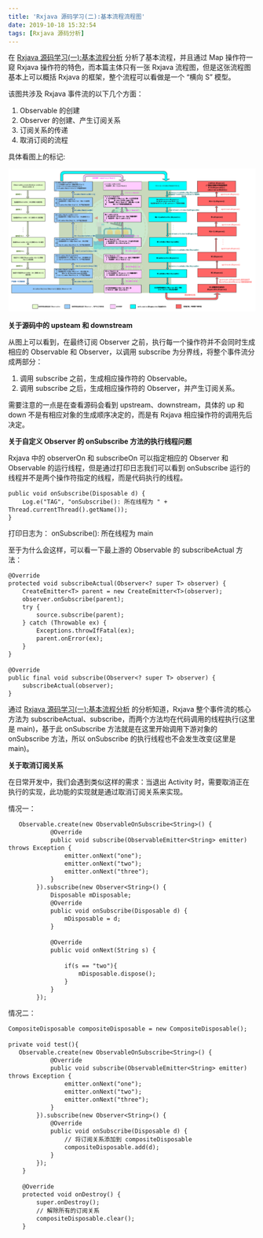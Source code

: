 ```yaml
---
title: 'Rxjava 源码学习(二):基本流程流程图'
date: 2019-10-18 15:32:54
tags: [Rxjava 源码分析]
---
```




在 [Rxjava 源码学习(一):基本流程分析](https://leegyplus.github.io/2019/10/18/Rxjava%20%E6%BA%90%E7%A0%81%E5%AD%A6%E4%B9%A0(%E4%B8%80):%E5%9F%BA%E6%9C%AC%E6%B5%81%E7%A8%8B%E5%88%86%E6%9E%90/#more) 分析了基本流程，并且通过 Map 操作符一窥 Rxjava 操作符的特色，而本篇主体只有一张 Rxjava 流程图，但是这张流程图基本上可以概括 Rxjava 的框架，整个流程可以看做是一个 “横向 S” 模型。


该图共涉及 Rxjava 事件流的以下几个方面：
1. Observable 的创建
2. Observer 的创建、产生订阅关系
3. 订阅关系的传递
4. 取消订阅的流程


<!-- more -->
具体看图上的标记:

![](/../images/2019_10_18_01.png)

**关于源码中的 upsteam 和 downstream**

从图上可以看到，在最终订阅 Observer 之前，执行每一个操作符并不会同时生成相应的 Observable 和 Observer，以调用 subscribe 为分界线，将整个事件流分成两部分：
1. 调用 subscribe 之前，生成相应操作符的 Observable。
2. 调用 subscribe 之后，生成相应操作符的 Observer，并产生订阅关系。

需要注意的一点是在查看源码会看到 upstream、downstream，具体的 up 和 down 不是有相应对象的生成顺序决定的，而是有 Rxjava 相应操作符的调用先后决定。


**关于自定义 Observer 的 onSubscribe 方法的执行线程问题**


Rxjava 中的 observerOn 和 subscribeOn 可以指定相应的 Observer 和 Observable 的运行线程，但是通过打印日志我们可以看到 onSubscribe 运行的线程并不是两个操作符指定的线程，而是代码执行的线程。


```
public void onSubscribe(Disposable d) {
    Log.e("TAG", "onSubscribe(): 所在线程为 " + Thread.currentThread().getName());
}
```
打印日志为：
onSubscribe(): 所在线程为 main


至于为什么会这样，可以看一下最上游的 Observable 的 subscribeActual 方法：

```
@Override
protected void subscribeActual(Observer<? super T> observer) {
    CreateEmitter<T> parent = new CreateEmitter<T>(observer);
    observer.onSubscribe(parent);
    try {
        source.subscribe(parent);
    } catch (Throwable ex) {
        Exceptions.throwIfFatal(ex);
        parent.onError(ex);
    }
}

@Override
public final void subscribe(Observer<? super T> observer) {
    subscribeActual(observer);
}
```
通过 [Rxjava 源码学习(一):基本流程分析](https://leegyplus.github.io/2019/10/18/Rxjava%20%E6%BA%90%E7%A0%81%E5%AD%A6%E4%B9%A0(%E4%B8%80):%E5%9F%BA%E6%9C%AC%E6%B5%81%E7%A8%8B%E5%88%86%E6%9E%90/#more)  的分析知道，Rxjava 整个事件流的核心方法为 subscribeActual、subscribe，而两个方法均在代码调用的线程执行(这里是 main)，基于此 onSubscribe 方法就是在这里开始调用下游对象的 onSubscribe 方法，所以 onSubscribe 的执行线程也不会发生改变(这里是 main)。



**关于取消订阅关系**

在日常开发中，我们会遇到类似这样的需求：当退出 Activity 时，需要取消正在执行的实现，此功能的实现就是通过取消订阅关系来实现。


情况一：

```
   Observable.create(new ObservableOnSubscribe<String>() {
            @Override
            public void subscribe(ObservableEmitter<String> emitter) throws Exception {
                emitter.onNext("one");
                emitter.onNext("two");
                emitter.onNext("three");
            }
        }).subscribe(new Observer<String>() {
            Disposable mDisposable;
            @Override
            public void onSubscribe(Disposable d) {
                mDisposable = d;
            }

            @Override
            public void onNext(String s) {

                if(s == "two"){
                    mDisposable.dispose();
                }
            }
        });
```


情况二：

```
CompositeDisposable compositeDisposable = new CompositeDisposable();

private void test(){
   Observable.create(new ObservableOnSubscribe<String>() {
            @Override
            public void subscribe(ObservableEmitter<String> emitter) throws Exception {
                emitter.onNext("one");
                emitter.onNext("two");
                emitter.onNext("three");
            }
        }).subscribe(new Observer<String>() {
            @Override
            public void onSubscribe(Disposable d) {
                // 将订阅关系添加到 compositeDisposable
                compositeDisposable.add(d);
            }
        });
    }

    @Override
    protected void onDestroy() {
        super.onDestroy();
        // 解除所有的订阅关系
        compositeDisposable.clear();
    }
```
